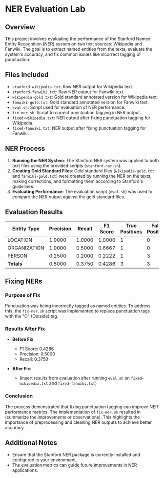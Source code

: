 # NER Evaluation Lab

## Overview
This project involves evaluating the performance of the Stanford Named Entity Recognition (NER) system on two text sources: Wikipedia and Fanwiki. The goal is to extract named entities from the texts, evaluate the system's accuracy, and fix common issues like incorrect tagging of punctuation.

## Files Included
- `stanford-wikipedia.txt`: Raw NER output for Wikipedia text.
- `stanford-fanwiki.txt`: Raw NER output for Fanwiki text.
- `wikipedia-gold.txt`: Gold standard annotated version for Wikipedia text.
- `fanwiki-gold.txt`: Gold standard annotated version for Fanwiki text.
- `eval.sh`: Script used for evaluation of NER performance.
- `fix-ner.sh`: Script to correct punctuation tagging in NER output.
- `fixed-wikipedia.txt`: NER output after fixing punctuation tagging for Wikipedia.
- `fixed-fanwiki.txt`: NER output after fixing punctuation tagging for Fanwiki.
  
## NER Process
1. **Running the NER System**: The Stanford NER system was applied to both text files using the provided scripts (`stanford-ner.sh`).
2. **Creating Gold Standard Files**: Gold standard files (`wikipedia-gold.txt` and `fanwiki-gold.txt`) were created by running the NER on the texts, making corrections, and formatting them according to Stanford's guidelines.
3. **Evaluating Performance**: The evaluation script (`eval.sh`) was used to compare the NER output against the gold standard files. 

## Evaluation Results
| Entity Type  | Precision | Recall | F1 Score | True Positives | False Positives | False Negatives |
|--------------|-----------|--------|----------|----------------|------------------|------------------|
| LOCATION     | 1.0000    | 1.0000 | 1.0000   | 1              | 0                | 0                |
| ORGANIZATION | 1.0000    | 0.5000 | 0.6667   | 1              | 0                | 1                |
| PERSON       | 0.2500    | 0.2000 | 0.2222   | 1              | 3                | 4                |
| **Totals**   | 0.5000    | 0.3750 | 0.4286   | 3              | 3                | 5                |

## Fixing NERs
### Purpose of Fix
Punctuation was being incorrectly tagged as named entities. To address this, the `fix-ner.sh` script was implemented to replace punctuation tags with the "O" (Outside) tag.

### Results After Fix
- **Before Fix**:
    - F1 Score: 0.4286
    - Precision: 0.5000
    - Recall: 0.3750

- **After Fix**: 
    - (Insert results from evaluation after running `eval.sh` on `fixed-wikipedia.txt` and `fixed-fanwiki.txt`)

### Conclusion
The process demonstrated that fixing punctuation tagging can improve NER performance metrics. The implementation of `fix-ner.sh` resulted in (summarize the improvements or observations). This highlights the importance of preprocessing and cleaning NER outputs to achieve better accuracy.

## Additional Notes
- Ensure that the Stanford NER package is correctly installed and configured in your environment.
- The evaluation metrics can guide future improvements in NER applications.
